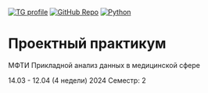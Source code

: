 [![TG profile](https://img.shields.io/badge/link-telegram-blue?logo=telegram&logoColor=yellow)](https://t.me/immelst0run)
[![GitHub Repo](https://img.shields.io/badge/visit-github-blue?style=flat&logo=github)](https://github.com/immelstorun)
[![Python](https://img.shields.io/badge/Python-v-3670A0?style=for-the-flat&logo=Python&logoColor=ffdd54)](https://www.r-project.org/)
# Проектный практикум
МФТИ
Прикладной анализ данных в медицинской сфере

14.03 - 12.04 (4 недели) 2024
Семестр: 2